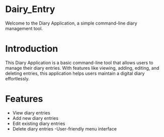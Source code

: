 # Dairy_Entry
Welcome to the Diary Application, a simple command-line diary management tool.

# Introduction
This Diary Application is a basic command-line tool that allows users to manage their diary entries. With features like viewing, adding, editing, and deleting entries, this application helps users maintain a digital diary effortlessly.

# Features
 - View diary entries
 - Add new diary entries
 - Edit existing diary entries
 - Delete diary entries
 -User-friendly menu interface
